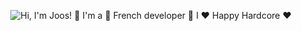 <p align="center">
  <img src="https://github.com/matyo91/matyo91/raw/main/assets/github.gif" alt="Hi, I'm Joos! 👋 I'm a 🚀 French developer 🚀 I ❤️ Happy Hardcore ❤️">
</p>


<!--
**joos-mwaiteleke/joos-mwaiteleke** is a ✨ _special_ ✨ repository because its `README.md` (this file) appears on your GitHub profile.

Here are some ideas to get you started:

- 🔭 I’m currently working on ...
- 🌱 I’m currently learning ...
- 👯 I’m looking to collaborate on ...
- 🤔 I’m looking for help with ...
- 💬 Ask me about ...
- 📫 How to reach me: ...
- 😄 Pronouns: ...
- ⚡ Fun fact: ...
-->
